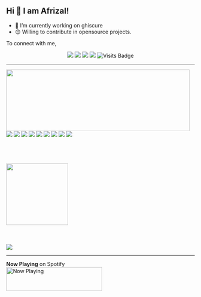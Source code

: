 ## Hi 👋 I am Afrizal!

- 🔭 I’m currently working on ghiscure
- 😊 Willing to contribute in opensource projects.

To connect with me,

<div align = "center">
 
[<img src="https://img.shields.io/badge/twitter-%231DA1F2.svg?&style=for-the-badge&logo=twitter&logoColor=white" />](https://twitter.com/afrizaloky) 
[<img src="https://img.shields.io/badge/medium-%2312100E.svg?&style=for-the-badge&logo=medium&logoColor=white" />](https://medium.com/@afrizaloky)
[<img src="https://img.shields.io/badge/portfolio-web-%23.svg?&style=for-the-badge&logo=&logoColor=white%22"/>](https://afrizaloky.github.io/)
[<img src="https://img.shields.io/badge/linkedin-%230077B5.svg?&style=for-the-badge&logo=linkedin&logoColor=white"/>](https://www.linkedin.com/in/afrizaloky)
![Visits Badge](https://badges.pufler.dev/visits/afrizaloky/afrizaloky?style=for-the-badge ) 

</div>

---

<div>
  <img align="left" width="490" height="165" src="https://github-readme-stats.vercel.app/api?username=afrizaloky&show_icons=true&hide_border=false&line_height=20&title_color=f69673&icon_color=1b93c9&show_owner=true"/>
  <div>
    <img src="https://img.shields.io/badge/-Github-181717?style=flat-square&logo=GitHub&logoColor=white"/>
    <img src="https://img.shields.io/badge/-Git-F44D27?style=flat-square&logo=Git&logoColor=white"/>
    <img src="https://img.shields.io/badge/-Apache-D22128?style=flat-square&logo=Apache&logoColor=white"/>
    <img src="https://img.shields.io/badge/-Debian-A80030?style=flat-square&logo=Debian&logoColor=white"/>
    <img src="https://img.shields.io/badge/-Google%20Cloud-4285F4?style=flat-square&logo=Google%20Cloud&logoColor=white"/>
    <img src="https://img.shields.io/badge/-python-%2314354C?&style=flat-square&logo=python&logoColor=white"/> 
    <img src="https://img.shields.io/badge/-c++-%2300599C?&style=flat-square&logo=c%2B%2B&ogoColor=white"/> 
    <img src="https://img.shields.io/badge/-AWS-%23FF9900?&style=flat-square&logo=amazon-aws&logoColor=white"/> 
    <img src="https://img.shields.io/badge/-heroku-%23430098?&style=flat-square&logo=heroku&logoColor=white"/> 
  </div>
</div>
<br/>
<br/>
<br/>
<br/>
<div>
  <img height="165" src="https://github-readme-stats.vercel.app/api/top-langs/?username=afrizaloky&hide=css,html&show_icons=true&title_color=f69673&icon_color=1b93c9&show_owner=true"/>
  <br>
  <br>
  <br>
  <br>
  <div>
   <img src="https://komarev.com/ghpvc/?username=afrizaloky">
  </div>
  
</div>

---

**Now Playing** on Spotify
<br>
<a href="https://ghiscure.vercel.app/api/now-playing">
    <img src="https://ghiscure.vercel.app/api/now-playing" width="256" height="64" alt="Now Playing">
</a>

<!--
- 🔭 I’m currently working on ...
- 🌱 I’m currently learning ...
- 👯 I’m looking to collaborate on ...
- 🤔 I’m looking for help with ...
- 💬 Ask me about ...
- 📫 How to reach me: ...
- 😄 Pronouns: ...
- ⚡ Fun fact: ...
-->
